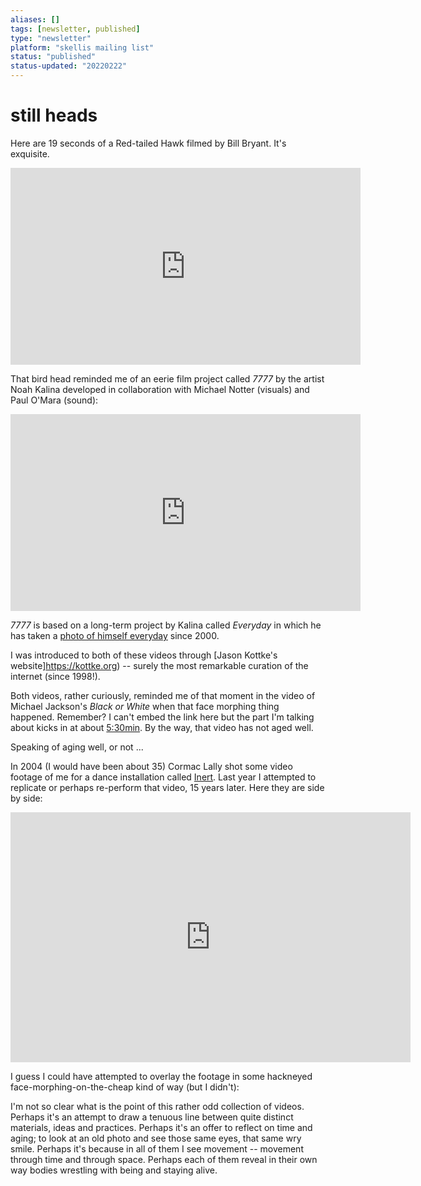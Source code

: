```yaml
---
aliases: []
tags: [newsletter, published]
type: "newsletter"
platform: "skellis mailing list"
status: "published"
status-updated: "20220222"
---
```


# still heads

Here are 19 seconds of a Red-tailed Hawk filmed by Bill Bryant. It's exquisite.

<iframe width="560" height="315" src="https://www.youtube.com/embed/PBwfj0d-5LQ" title="YouTube video player" frameborder="0" allow="accelerometer; autoplay; clipboard-write; encrypted-media; gyroscope; picture-in-picture" allowfullscreen></iframe>

That bird head reminded me of an eerie film project called _7777_ by the artist Noah Kalina developed in collaboration with Michael Notter (visuals) and Paul O'Mara (sound): 

<iframe width="560" height="315" src="https://www.youtube.com/embed/DC1KHAxE7mo" title="YouTube video player" frameborder="0" allow="accelerometer; autoplay; clipboard-write; encrypted-media; gyroscope; picture-in-picture" allowfullscreen></iframe>

_7777_ is based on a long-term project by Kalina called _Everyday_ in which he has taken a [photo of himself everyday](https://www.noahkalina.com/everyday/#2) since 2000. 

I was introduced to both of these videos through [Jason Kottke's website]https://kottke.org) -- surely the most remarkable curation of the internet (since 1998!).

Both videos, rather curiously, reminded me of that moment in the video of Michael Jackson's _Black or White_ when that face morphing thing happened. Remember? I can't embed the link here but the part I'm talking about kicks in at about [5:30min](https://youtu.be/F2AitTPI5U0). By the way, that video has not aged well.

Speaking of aging well, or not ...

In 2004 (I would have been about 35) Cormac Lally shot some video footage of me for a dance installation called [Inert](https://www.skellis.net/inert). Last year I attempted to replicate or perhaps re-perform that video, 15 years later. Here they are side by side:

<iframe title="vimeo-player" src="https://player.vimeo.com/video/562699560?h=e36a4fcd04" width="640" height="400" frameborder="0" allowfullscreen></iframe>

I guess I could have attempted to overlay the footage in some hackneyed face-morphing-on-the-cheap kind of way (but I didn't):


I'm not so clear what is the point of this rather odd collection of videos. Perhaps it's an attempt to draw a tenuous line between quite distinct materials, ideas and practices. Perhaps it's an offer to reflect on time and aging; to look at an old photo and see those same eyes, that same wry smile. Perhaps it's because in all of them I see movement -- movement through time and through space. Perhaps each of them reveal in their own way bodies wrestling with  being and staying alive.  